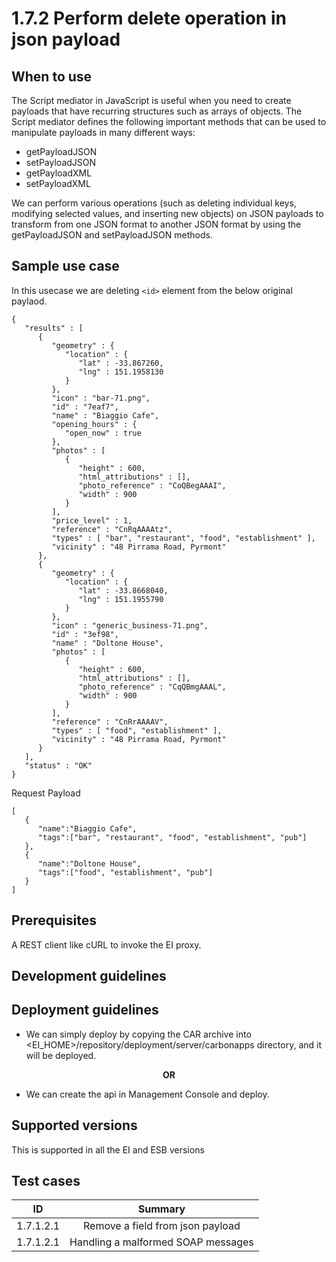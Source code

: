 # 1.7.2 Perform delete operation in json payload


## When to use
The Script mediator in JavaScript is useful when you need to create payloads that have recurring structures such as arrays of objects. The Script mediator defines the following important methods that can be used to manipulate payloads in many different ways:

* getPayloadJSON
* setPayloadJSON
* getPayloadXML
* setPayloadXML

We can perform various operations (such as deleting individual keys, modifying selected values, and inserting new objects) on JSON payloads to transform from one JSON format to another JSON format by using the getPayloadJSON and setPayloadJSON methods.


## Sample use case
In this usecase we are deleting ```<id>``` element from the below original paylaod. 

```	
{
   "results" : [
      {
         "geometry" : {
            "location" : {
               "lat" : -33.867260,
               "lng" : 151.1958130
            }
         },
         "icon" : "bar-71.png",
         "id" : "7eaf7",
         "name" : "Biaggio Cafe",
         "opening_hours" : {
            "open_now" : true
         },
         "photos" : [
            {
               "height" : 600,
               "html_attributions" : [],
               "photo_reference" : "CoQBegAAAI",
               "width" : 900
            }
         ],
         "price_level" : 1,
         "reference" : "CnRqAAAAtz",
         "types" : [ "bar", "restaurant", "food", "establishment" ],
         "vicinity" : "48 Pirrama Road, Pyrmont"
      },
      {
         "geometry" : {
            "location" : {
               "lat" : -33.8668040,
               "lng" : 151.1955790
            }
         },
         "icon" : "generic_business-71.png",
         "id" : "3ef98",
         "name" : "Doltone House",
         "photos" : [
            {
               "height" : 600,
               "html_attributions" : [],
               "photo_reference" : "CqQBmgAAAL",
               "width" : 900
            }
         ],
         "reference" : "CnRrAAAAV",
         "types" : [ "food", "establishment" ],
         "vicinity" : "48 Pirrama Road, Pyrmont"
      }
   ],
   "status" : "OK"
}
```

Request Payload
```
[
   {
      "name":"Biaggio Cafe",
      "tags":["bar", "restaurant", "food", "establishment", "pub"]
   },
   {
      "name":"Doltone House",
      "tags":["food", "establishment", "pub"]
   }
]
```

## Prerequisites
A REST client like cURL to invoke the EI proxy.

## Development guidelines

## Deployment guidelines

* We can simply deploy by copying the CAR archive into <EI_HOME>/repository/deployment/server/carbonapps directory, and it will be deployed.

<p align="center"><b> OR </b></p>

* We can create the api in Management Console and deploy.

## Supported versions

This is supported in all the EI and ESB versions

## Test cases

| ID        | Summary                                                   |
| ----------|:---------------------------------------------------------:|
| 1.7.1.2.1 | Remove a field from json payload                          |
| 1.7.1.2.1 | Handling a malformed SOAP messages                        |



